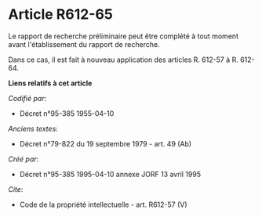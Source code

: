 # Article R612-65

Le rapport de recherche préliminaire peut être complété à tout moment avant l'établissement du rapport de recherche. 

Dans ce cas, il est fait à nouveau application des articles R. 612-57 à R. 612-64.

**Liens relatifs à cet article**

_Codifié par_:

  - Décret n°95-385 1955-04-10

_Anciens textes_:

  - Décret n°79-822 du 19 septembre 1979 - art. 49 (Ab)

_Créé par_:

  - Décret n°95-385 1995-04-10 annexe JORF 13 avril 1995

_Cite_:

  - Code de la propriété intellectuelle - art. R612-57 (V)
